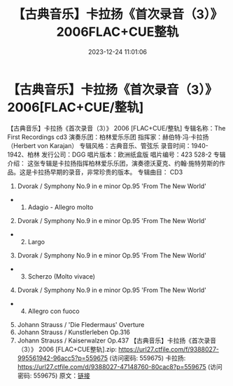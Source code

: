 ﻿---
title: 【古典音乐】卡拉扬《首次录音（3）》2006FLAC+CUE整轨
date: 2023-12-24 11:01:06
categories: 古典音乐、新世纪、纯音雅乐
tags: 纯音雅乐
---
# 【古典音乐】卡拉扬《首次录音（3）》2006[FLAC+CUE/整轨]

【古典音乐】卡拉扬《首次录音（3）》 2006 [FLAC+CUE/整轨]
专辑名称：The First Recordings cd3
演奏乐团：柏林爱乐乐团
指挥家：赫伯特·冯·卡拉扬（Herbert von Karajan）
专辑风格：古典音乐、管弦乐
录音时间：1940-1942、柏林
发行公司：DGG
唱片版本：欧洲纸盒版
唱片编号：423 528-2
专辑介绍：
这张专辑是卡拉扬指挥柏林爱乐乐团，演奏德沃夏克、约翰·施特劳斯的作品。这是卡拉扬早期的录音，非常珍贵的版本。
专辑曲目：
CD3
01. Dvorak / Symphony No.9 in e minor Op.95 'From The New World'
- 1. Adagio - Allegro molto
02. Dvorak / Symphony No.9 in e minor Op.95 'From The New World'
- 2. Largo
03. Dvorak / Symphony No.9 in e minor Op.95 'From The New World'
- 3. Scherzo (Molto vivace)
04. Dvorak / Symphony No.9 in e minor Op.95 'From The New World'
- 4. Allegro con fuoco
05. Johann Strauss / 'Die Fledermaus' Overture
06. Johann Strauss / Kunstlerleben Op.316
07. Johann Strauss / Kaiserwalzer Op.437
【古典音乐】卡拉扬《首次录音（3）》 2006 [FLAC+CUE整轨].zip: https://url27.ctfile.com/f/9388027-995561942-96acc5?p=559675
(访问密码: 559675)
卡拉扬: https://url27.ctfile.com/d/9388027-47148760-80cac8?p=559675
(访问密码: 559675)
原文：[链接](https://blog.sina.com.cn/s/blog_1647c7e76010313zb.html)